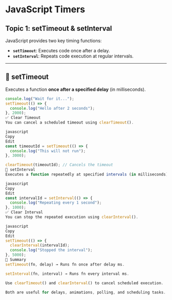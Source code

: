 # JavaScript Timers  
## Topic 1: setTimeout & setInterval

JavaScript provides two key timing functions:  
- **`setTimeout`**: Executes code once after a delay.
- **`setInterval`**: Repeats code execution at regular intervals.

---

## 🔹 setTimeout

Executes a function **once after a specified delay** (in milliseconds).

```javascript
console.log("Wait for it...");
setTimeout(() => {
  console.log("Hello after 2 seconds");
}, 2000);
✅ Clear Timeout
You can cancel a scheduled timeout using clearTimeout().

javascript
Copy
Edit
const timeoutId = setTimeout(() => {
  console.log("This will not run");
}, 3000);

clearTimeout(timeoutId); // Cancels the timeout
🔹 setInterval
Executes a function repeatedly at specified intervals (in milliseconds).

javascript
Copy
Edit
const intervalId = setInterval(() => {
  console.log("Repeating every 1 second");
}, 1000);
✅ Clear Interval
You can stop the repeated execution using clearInterval().

javascript
Copy
Edit
setTimeout(() => {
  clearInterval(intervalId);
  console.log("Stopped the interval");
}, 5000);
🧾 Summary
setTimeout(fn, delay) → Runs fn once after delay ms.

setInterval(fn, interval) → Runs fn every interval ms.

Use clearTimeout() and clearInterval() to cancel scheduled execution.

Both are useful for delays, animations, polling, and scheduling tasks.

